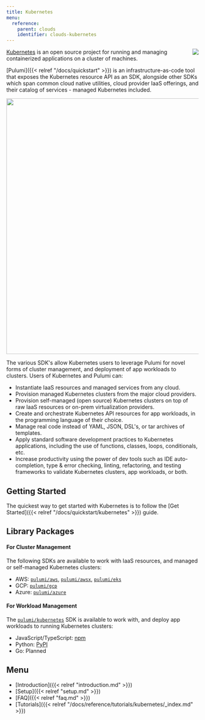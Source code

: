 ```yaml
---
title: Kubernetes
menu:
  reference:
    parent: clouds
    identifier: clouds-kubernetes
---
```


<img src="/logos/tech/k8s.svg" align="right" class="h-16 px-8 pb-4">

[Kubernetes][k8s] is an open source project for running and managing containerized applications
on a cluster of machines.

[Pulumi]({{< relref "/docs/quickstart" >}}) is an infrastructure-as-code tool that exposes the Kubernetes resource API as an
SDK, alongside other SDKs which span common cloud native utilities, cloud
provider IaaS offerings, and their catalog of services - managed Kubernetes included.

<center><img src="/images/docs/quickstart/kubernetes/cake.svg" width="670"></center>

The various SDK's allow Kubernetes users to leverage Pulumi for novel forms of cluster
management, and deployment of app workloads to clusters. Users of
Kubernetes and Pulumi can:

-  Instantiate IaaS resources and managed services from any cloud.
-  Provision managed Kubernetes clusters from the major cloud providers.
-  Provision self-managed (open source) Kubernetes clusters on top of raw IaaS resources or on-prem virtualization providers.
-  Create and orchestrate Kubernetes API resources for app workloads, in the programming language of their choice.
-  Manage real code instead of YAML, JSON, DSL's, or tar archives of templates.
-  Apply standard software development practices to Kubernetes applications, including the use of functions, classes, loops, conditionals, etc.
-  Increase productivity using the power of dev tools such as IDE auto-completion, type &
   error checking, linting, refactoring, and testing frameworks to validate Kubernetes clusters, app workloads, or both.

## Getting Started

The quickest way to get started with Kubernetes is to follow the [Get Started]({{< relref "/docs/quickstart/kubernetes" >}}) guide.

## Library Packages

#### For Cluster Management

The following SDKs are available to work with IaaS resources, and managed or self-managed Kubernetes clusters:

-   AWS: [`pulumi/aws`](https://github.com/pulumi/aws), [`pulumi/awsx`](https://github.com/pulumi/pulumi-awsx), [`pulumi/eks`](https://github.com/pulumi/eks)
-   GCP: [`pulumi/gcp`](https://github.com/pulumi/gcp)
-   Azure: [`pulumi/azure`](https://github.com/pulumi/pulumi-azure)

#### For Workload Management

The [`pulumi/kubernetes`](https://github.com/pulumi/pulumi-kubernetes) SDK is available to work with, and deploy app workloads to running Kubernetes clusters:

-   JavaScript/TypeScript: [npm](https://www.npmjs.com/package/@pulumi/kubernetes)
-   Python: [PyPI](https://pypi.org/project/pulumi-kubernetes/)
-   Go: Planned

## Menu

- [Introduction]({{< relref "introduction.md" >}})
- [Setup]({{< relref "setup.md" >}})
- [FAQ]({{< relref "faq.md" >}})
- [Tutorials]({{< relref "/docs/reference/tutorials/kubernetes/_index.md" >}})

[k8s]: https://kubernetes.io
